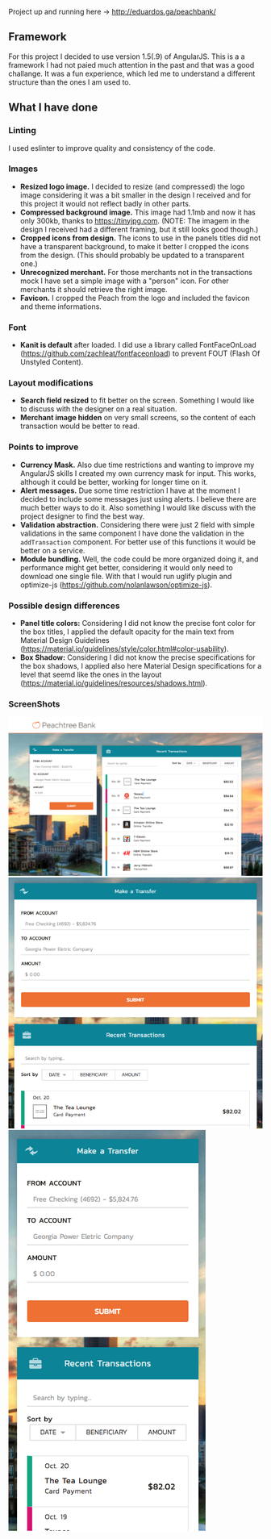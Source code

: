 Project up and running here -> http://eduardos.ga/peachbank/

## Framework
For this project I decided to use version 1.5(.9) of AngularJS. This is a a framework I had not paied much attention in the past and that was a good challange.
It was a fun experience, which led me to understand a different structure than the ones I am used to.

## What I have done
### Linting
I used eslinter to improve quality and consistency of the code.

### Images
- **Resized logo image.** I decided to resize (and compressed) the logo image considering it was a bit smaller in the design I received and for this project it would not reflect badly in other parts.
- **Compressed background image.** This image had 1.1mb and now it has only 300kb, thanks to https://tinyjpg.com. (NOTE: The imagem in the design I received had a different framing, but it still looks good though.)
- **Cropped icons from design.** The icons to use in the panels titles did not have a transparent background, to make it better I cropped the icons from the design. (This should probably be updated to a transparent one.)
- **Unrecognized merchant.** For those merchants not in the transactions mock I have set a simple image with a "person" icon. For other merchants it should retrieve the right image.
- **Favicon.** I cropped the Peach from the logo and included the favicon and theme informations. 

### Font
- **Kanit is default** after loaded. I did use a library called FontFaceOnLoad (https://github.com/zachleat/fontfaceonload) to prevent FOUT (Flash Of Unstyled Content).

### Layout modifications
- **Search field resized** to fit better on the screen. Something I would like to discuss with the designer on a real situation.
- **Merchant image hidden** on very small screens, so the content of each transaction would be better to read.

### Points to improve
- **Currency Mask.** Also due time restrictions and wanting to improve my AngularJS skills I created my own currency mask for input. This works, although it could be better, working for longer time on it.
- **Alert messages.** Due some time restriction I have at the moment I decided to include some messages just using alerts. I believe there are much better ways to do it. Also something I would like discuss with the project designer to find the best way.
- **Validation abstraction.** Considering there were just 2 field with simple validations in the same component I have done the validation in the `addTransaction` component. For better use of this functions it would be better on a service.
- **Module bundling.** Well, the code could be more organized doing it, and performance might get better, considering it would only need to download one single file. With that I would run uglify plugin and optimize-js (https://github.com/nolanlawson/optimize-js).

### Possible design differences
- **Panel title colors:** Considering I did not know the precise font color for the box titles, I applied the default opacity for the main text from Material Design Guidelines (https://material.io/guidelines/style/color.html#color-usability).
- **Box Shadow:** Considering I did not know the precise specifications for the box shadows, I applied also here Material Design specifications for a level that seemd like the ones in the layout (https://material.io/guidelines/resources/shadows.html).

### ScreenShots
![large screen](https://github.com/esganzerla/peachtree-angularjs/blob/master/screenshots/large-screen.png "Large Screen")
![medium screen](https://github.com/esganzerla/peachtree-angularjs/blob/master/screenshots/medium-screen.png "Medium Screen") 
![small screen](https://github.com/esganzerla/peachtree-angularjs/blob/master/screenshots/small-screen.png "Small Screen") 
